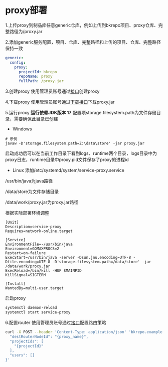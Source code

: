 # proxy部署
1.上传proxy到制品库任意generic仓库，例如上传到bkrepo项目、proxy仓库、完整路径为/proxy.jar

2.添加generic服务配置，项目、仓库、完整路径和上传的项目、仓库、完整路径保持一致
```yaml
generic:
  config:
    proxy:
      projectId: bkrepo
      repoName: proxy
      fullPath: /proxy.jar
```
3.创建proxy
使用管理员账号通过[接口](../apidoc/proxy/proxy.md#%20创建proxy)创建proxy

4.下载proxy
使用管理员账号通过[下载接口](../apidoc/proxy/proxy.md#%20下载proxy)下载proxy.jar

5.运行proxy
**运行依赖JDK版本 17**
配置项storage.filesystem.path为文件存储目录，需要确保此目录已创建

- Windows
```bashs
# 示例
javaw -D'storage.filesystem.path=Z:\data\store' -jar proxy.jar
```
启动成功后可以在当前工作目录下看到logs、runtime两个目录，logs目录中为proxy日志，runtime目录中proxy.pid文件保存了proxy的进程id

- Linux
添加/etc/systemd/system/service-proxy.service

/usr/bin/java为java路径  

/data/store为文件存储目录  

/data/work/proxy.jar为proxy.jar路径

根据实际部署环境调整
```
[Unit]
Description=service-proxy
Requires=network-online.target

[Service]
EnvironmentFile=-/usr/bin/java
Environment=GOMAXPROCS=2
Restart=on-failure
ExecStart=/usr/bin/java -server -Dsun.jnu.encoding=UTF-8 -Dfile.encoding=UTF-8 -D'storage.filesystem.path=/data/store' -jar /data/work/proxy.jar
ExecReload=/bin/kill -HUP $MAINPID
KillSignal=SIGTERM

[Install]
WantedBy=multi-user.target
```
启动proxy
```bash
systemctl daemon-reload
systemctl start service-proxy
```

6.配置router
使用管理员账号通过[接口](../apidoc/proxy/router.md#增加路由策略)配置路由策略
```bash
curl -X POST --header 'Content-Type: application/json' 'bkrepo.example.com/opdata/api/router/admin/policy' --data '{
  "destRouterNodeId": "{proxy_name}",
  "projectIds": [
    "{projectId}"
  ],
  "users": []
}'
```
